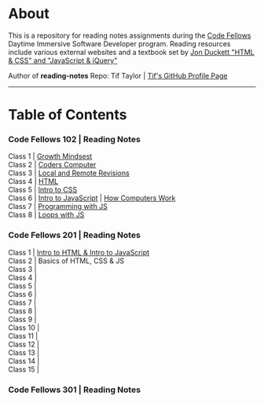 # About
This is a repository for reading notes assignments during the [Code Fellows](https://www.codefellows.org/) Daytime Immersive Software Developer program. Reading resources include various external websites and a textbook set by [Jon Duckett "HTML & CSS" and "JavaScript & jQuery"](https://www.amazon.com/dp/1118907442/ref=cm_sw_em_r_mt_dp_U_X77.EbAN2ACE2)

Author of **reading-notes** Repo: Tif Taylor  \| [Tif's GitHub Profile Page](https://github.com/tiftaylor)

---

# Table of Contents

### Code Fellows 102 | Reading Notes
Class 1 \| [Growth Mindsest](growth-mindset.md)  
Class 2 \| [Coders Computer](coders-computer.md)  
Class 3 \| [Local and Remote Revisions](git-intro.md)   
Class 4 \| [HTML](html-structure.md)   
Class 5 \| [Intro to CSS](css-intro.md)   
Class 6 \| [Intro to JavaScript](js-intro.md) \| [How Computers Work](computers.md)     
Class 7 \| [Programming with JS](moreJS.md)   
Class 8 \| [Loops with JS](loops.md)  

### Code Fellows 201 | Reading Notes
Class 1 \| [Intro to HTML & Intro to JavaScript](class-01.md)   
Class 2 \| Basics of HTML, CSS & JS   
Class 3 \|  
Class 4 \|  
Class 5 \|  
Class 6 \|  
Class 7 \|  
Class 8 \|  
Class 9 \|  
Class 10 \|  
Class 11 \|  
Class 12 \|  
Class 13 \|  
Class 14 \|  
Class 15 \|  

### Code Fellows 301 | Reading Notes


